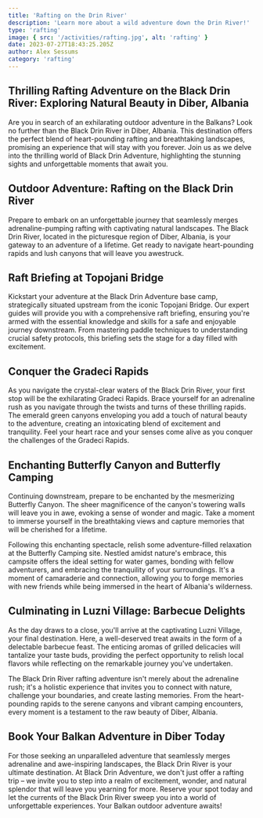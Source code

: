 ```yaml
---
title: 'Rafting on the Drin River'
description: 'Learn more about a wild adventure down the Drin River!'
type: 'rafting'
image: { src: '/activities/rafting.jpg', alt: 'rafting' }
date: 2023-07-27T18:43:25.205Z
author: Alex Sessums
category: 'rafting'
---
```


## Thrilling Rafting Adventure on the Black Drin River: Exploring Natural Beauty in Diber, Albania

Are you in search of an exhilarating outdoor adventure in the Balkans? Look no further than the Black Drin River in Diber, Albania. This destination offers the perfect blend of heart-pounding rafting and breathtaking landscapes, promising an experience that will stay with you forever. Join us as we delve into the thrilling world of Black Drin Adventure, highlighting the stunning sights and unforgettable moments that await you.

## Outdoor Adventure: Rafting on the Black Drin River

Prepare to embark on an unforgettable journey that seamlessly merges adrenaline-pumping rafting with captivating natural landscapes. The Black Drin River, located in the picturesque region of Diber, Albania, is your gateway to an adventure of a lifetime. Get ready to navigate heart-pounding rapids and lush canyons that will leave you awestruck.

## Raft Briefing at Topojani Bridge

Kickstart your adventure at the Black Drin Adventure base camp, strategically situated upstream from the iconic Topojani Bridge. Our expert guides will provide you with a comprehensive raft briefing, ensuring you're armed with the essential knowledge and skills for a safe and enjoyable journey downstream. From mastering paddle techniques to understanding crucial safety protocols, this briefing sets the stage for a day filled with excitement.

## Conquer the Gradeci Rapids

As you navigate the crystal-clear waters of the Black Drin River, your first stop will be the exhilarating Gradeci Rapids. Brace yourself for an adrenaline rush as you navigate through the twists and turns of these thrilling rapids. The emerald green canyons enveloping you add a touch of natural beauty to the adventure, creating an intoxicating blend of excitement and tranquility. Feel your heart race and your senses come alive as you conquer the challenges of the Gradeci Rapids.

## Enchanting Butterfly Canyon and Butterfly Camping

Continuing downstream, prepare to be enchanted by the mesmerizing Butterfly Canyon. The sheer magnificence of the canyon's towering walls will leave you in awe, evoking a sense of wonder and magic. Take a moment to immerse yourself in the breathtaking views and capture memories that will be cherished for a lifetime.

Following this enchanting spectacle, relish some adventure-filled relaxation at the Butterfly Camping site. Nestled amidst nature's embrace, this campsite offers the ideal setting for water games, bonding with fellow adventurers, and embracing the tranquility of your surroundings. It's a moment of camaraderie and connection, allowing you to forge memories with new friends while being immersed in the heart of Albania's wilderness.

## Culminating in Luzni Village: Barbecue Delights

As the day draws to a close, you'll arrive at the captivating Luzni Village, your final destination. Here, a well-deserved treat awaits in the form of a delectable barbecue feast. The enticing aromas of grilled delicacies will tantalize your taste buds, providing the perfect opportunity to relish local flavors while reflecting on the remarkable journey you've undertaken.

The Black Drin River rafting adventure isn't merely about the adrenaline rush; it's a holistic experience that invites you to connect with nature, challenge your boundaries, and create lasting memories. From the heart-pounding rapids to the serene canyons and vibrant camping encounters, every moment is a testament to the raw beauty of Diber, Albania.

## Book Your Balkan Adventure in Diber Today

For those seeking an unparalleled adventure that seamlessly merges adrenaline and awe-inspiring landscapes, the Black Drin River is your ultimate destination. At Black Drin Adventure, we don't just offer a rafting trip – we invite you to step into a realm of excitement, wonder, and natural splendor that will leave you yearning for more. Reserve your spot today and let the currents of the Black Drin River sweep you into a world of unforgettable experiences. Your Balkan outdoor adventure awaits!

